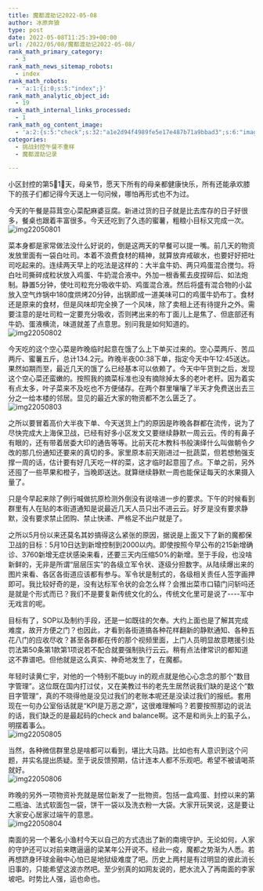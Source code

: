 ```yaml
---
title: 魔都渡劫记2022-05-08
author: 冰原奔狼
type: post
date: 2022-05-08T11:25:39+00:00
url: /2022/05/08/魔都渡劫记2022-05-08/
rank_math_primary_category:
  - 3
rank_math_news_sitemap_robots:
  - index
rank_math_robots:
  - 'a:1:{i:0;s:5:"index";}'
rank_math_analytic_object_id:
  - 19
rank_math_internal_links_processed:
  - 1
rank_math_og_content_image:
  - 'a:2:{s:5:"check";s:32:"a1e2d94f4989fe5e17e487b71a9bbad3";s:6:"images";a:0:{}}'
categories:
  - 挑战封控午餐不重样
  - 魔都渡劫记录

---
```

小区封控的第5⃣️1⃣️天，母亲节，愿天下所有的母亲都健康快乐，所有还能承欢膝下的孩子们都记得今天送上一句问候，哪怕再形式也不为过。

今天的午餐是蒜茸空心菜配麻婆豆腐。新进过货的日子就是比去库存的日子好很多，餐桌也跟着丰富很多。今天还吃到了久违的蜜薯，粗粮小目标又完成一次。  
<img decoding="async" src="https://i0.wp.com/s2.loli.net/2022/05/08/INuWBDzfEnXeki1.jpg?w=640&#038;ssl=1" alt="img22050801" data-recalc-dims="1" /> 

菜本身都是家常做法没什么好说的，倒是这两天的早餐可以提一嘴。前几天的物资发放里面有一袋白吐司。本着不浪费食材的精神，就算放弃戒碳水，也要好好把吐司吃起来的。连续两天早上的吃法是这样的：大半盒牛奶、两只鸡蛋混合搅匀。将白吐司撕碎成粒状放入鸡蛋、牛奶混合液中。外加一根香蕉去皮捏碎后、如法炮制。静置5分钟，使吐司粒充分吸收牛奶、鸡蛋混合液。然后将盛有混合物的小盆放入空气炸锅中180度烘烤20分钟，出锅即成一道美味可口的鸡蛋牛奶布丁。食材还是原来的食材，但是风味却完全换了一个风味，除了卖相上还有待提升之外。需要注意的是吐司粒一定要充分吸收，否则拷出来的布丁面儿上是焦了、但底部还有牛奶、蛋液横流，味道就差了点意思。别问我是如何知道的。  
<img decoding="async" src="https://i0.wp.com/s2.loli.net/2022/05/08/S7icNMl3EVyYsrd.jpg?w=640&#038;ssl=1" alt="img22050802" data-recalc-dims="1" /> 

今天吃的这个空心菜是昨晚临时起意在饿了么上下单买过来的。空心菜两斤、苦瓜两斤、蜜薯五斤，总计134.2元。昨晚半夜00:38下单，指定今天中午12:45送达。果然如期而至，最近几天的饿了么已经基本可以依赖了。今天中午货到之后，发现这个空心菜还蛮嫩的。按照我的摘菜标准也没有摘除掉太多的老叶老杆。因为着实有点太多，叶子菜来不及吃也不方便储存。在两个群里嚷嚷了半天才免费送出去三分之一给本楼的邻居。显见的最近大家的物资都不怎么匮乏了。  
<img decoding="async" src="https://i0.wp.com/s2.loli.net/2022/05/08/ZxtW9zkFXR6M5Ty.jpg?w=640&#038;ssl=1" alt="img22050803" data-recalc-dims="1" /> 

之所以要冒着高价大半夜下单、今天送货上门的原因是昨晚各群都在流传，说为了尽快完成大上海保卫战，已经有好多小区发文又要继续静默一周云云。传的有鼻子有眼的，还有带着居委大印的通告等等。比前天花木教科书般演绎什么叫做朝令夕改的那几份通知还要来的真切的多。家里原本前天刚进过一批蔬菜，但若想勉强支撑一周的话，估计要有好几天吃一样的菜，这才临时起意囤了点。下单之前，另外还囤了一些苹果和橙子，当晚即送达。就算继续静默一周也能保证每天的水果摄入量了。

只是今早起来除了例行喊做抗原检测外倒没有说啥进一步的要求。下午的时候看到群里有人在贴的本街道通知是说最近几天人员只出不进云云。好歹是没有要求静默，没有要求禁止团购、禁止快递、严格足不出户就是了。

之所以5月份以来还莫名其妙搞得这么紧张的原因，据说是上面又下了新的魔都保卫战的目标：5月10日达到新增控制到2000以内。即使按照今早公布的215新增确诊、3760新增无症状感染来看，还要三天内压缩50%的新增。至于手段，也没啥新鲜的，无非是所谓“层层压实”的各级立军令状、逐级分担数字。从陆续爆出来的图片来看、各区各街道应该都有参与。军令状是制式的，各级相关责任人签字画押即可。我比较好奇的是，没有达标军令状的会怎么样？会推出菜市口辕门问斩吗还是就是个形式而已？我们不是要复新传统文化的么，传统文化里可是说了\----军中无戏言的呢。

目标有了，SOP以及制约手段，还是一如既往的欠奉。大约上面也是了解其完成难度，故开方便之门？也因此，才看到各街道搞各种花样翻新的静默通知、各种五花八门的应收尽收？甚至各群都在传的那个视频里面，上门人员明显故意瞎援引处罚法第50条第1款第1项说若不配合就要强制执行云云。稍有点法律常识的都知道这不靠谱吧。但他就是这么真实、神奇地发生了，在魔都。

年轻时读黄仁宇，对他的一个特别不能buy in的观点就是他心心念念的那个“数目字管理”。这位既在国内打过仗，又在美教过书的老先生居然说我们缺的是这个“数目字管理”，真的不晓得他是没见过我们的老账本呢还是没读过我们的报纸。套用现在一句办公室俗话就是“KPI是万恶之源”，这很难理解吗？若要按照那边的说法的话，我们缺乏的是最起码的check and balance啊。这不是和尚头上的虱子么，明摆着事么。  
<img decoding="async" src="https://i0.wp.com/s2.loli.net/2022/05/08/ACG7joSnWg8BpPQ.jpg?w=640&#038;ssl=1" alt="img22050805" data-recalc-dims="1" /> 

当然，各种微信群里总是啥都可以看到，堪比大马路。比如也有人意识到这个问题，并实名提出质疑。至于说反馈预期，估计连本人都不乐观吧。希望不被请喝茶就好。  
<img decoding="async" src="https://i0.wp.com/s2.loli.net/2022/05/08/BEY1zgDSsvce8W4.jpg?w=640&#038;ssl=1" alt="img22050806" data-recalc-dims="1" /> 

昨晚的另外一项物资补充就是居位新发了一批物资。包括一盒鸡蛋、封控以来的第二瓶油、法式软面包一袋，饼干一袋以及洗衣粉一大袋。大家开玩笑说，这是要让大家安心居家过端午的意思。  
<img decoding="async" src="https://i0.wp.com/s2.loli.net/2022/05/08/7rMuhVBtdSLqw4D.jpg?w=640&#038;ssl=1" alt="img22050804" data-recalc-dims="1" /> 

南面的另一个著名小渔村今天以自己的方式选出了新的南境守护。无论如何，人家的守护还可以对前来瞎逼逼的梁某年公开说不。经此一疫，魔都之势渐为人悉。若再想跻身环球金融中心怕已是地狱级难度了吧。历史上两村是有过明显的彼此消长旧事的，只能希望这波亦然吧。至少别真的如网友说的，肥水流入了再南面的李家坡吧。时势比人强，运也命也。